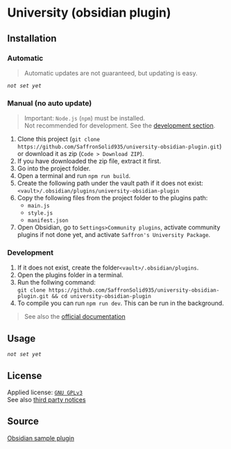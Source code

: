# University (obsidian plugin)

## Installation

### Automatic

> Automatic updates are not guaranteed, but updating is easy.

*`not set yet`*

### Manual (no auto update)

> Important: `Node.js` (`npm`) must be installed. <br>
> Not recommended for development. See the [development section](#development).

1. Clone this project (`git clone https://github.com/SaffronSolid935/university-obsidian-plugin.git`) or download it as zip (`Code > Download ZIP`).
2. If you have downloaded the zip file, extract it first.
3. Go into the project folder.
4. Open a terminal and run `npm run build`.
5. Create the following path under the vault path if it does not exist:<br>
`<vault>/.obsidian/plugins/university-obsidian-plugin`
6. Copy the following files from the project folder to the plugins path: 
    - `main.js`
    - `style.js`
    - `manifest.json`
7. Open Obsidian, go to `Settings>Community plugins`, activate community plugins if not done yet, and activate `Saffron's University Package`.

### Development

1. If it does not exist, create the folder`<vault>/.obsidian/plugins`.
2. Open the plugins folder in a terminal.
3. Run the follwing command:<br>
`git clone https://github.com/SaffronSolid935/university-obsidian-plugin.git && cd university-obsidian-plugin`
4. To compile you can run `npm run dev`. This can be run in the background.

> See also the [official documentation](https://docs.obsidian.md/Plugins/Getting+started/Build+a+plugin)

## Usage

*`not set yet`*

## License

Applied license: [`GNU GPLv3`](./LICENSE)<br>
See also [third party notices](./THIRD_PARTY_NOTICES)

## Source

[Obsidian sample plugin](https://github.com/obsidianmd/obsidian-sample-plugin.git)